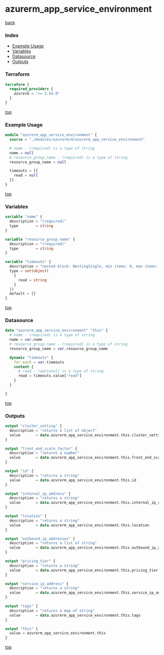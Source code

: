 # azurerm_app_service_environment

[back](../azurerm.md)

### Index

- [Example Usage](#example-usage)
- [Variables](#variables)
- [Datasource](#datasource)
- [Outputs](#outputs)

### Terraform

```terraform
terraform {
  required_providers {
    azurerm = ">= 2.54.0"
  }
}
```

[top](#index)

### Example Usage

```terraform
module "azurerm_app_service_environment" {
  source = "./modules/azurerm/d/azurerm_app_service_environment"

  # name - (required) is a type of string
  name = null
  # resource_group_name - (required) is a type of string
  resource_group_name = null

  timeouts = [{
    read = null
  }]
}
```

[top](#index)

### Variables

```terraform
variable "name" {
  description = "(required)"
  type        = string
}

variable "resource_group_name" {
  description = "(required)"
  type        = string
}

variable "timeouts" {
  description = "nested block: NestingSingle, min items: 0, max items: 0"
  type = set(object(
    {
      read = string
    }
  ))
  default = []
}
```

[top](#index)

### Datasource

```terraform
data "azurerm_app_service_environment" "this" {
  # name - (required) is a type of string
  name = var.name
  # resource_group_name - (required) is a type of string
  resource_group_name = var.resource_group_name

  dynamic "timeouts" {
    for_each = var.timeouts
    content {
      # read - (optional) is a type of string
      read = timeouts.value["read"]
    }
  }

}
```

[top](#index)

### Outputs

```terraform
output "cluster_setting" {
  description = "returns a list of object"
  value       = data.azurerm_app_service_environment.this.cluster_setting
}

output "front_end_scale_factor" {
  description = "returns a number"
  value       = data.azurerm_app_service_environment.this.front_end_scale_factor
}

output "id" {
  description = "returns a string"
  value       = data.azurerm_app_service_environment.this.id
}

output "internal_ip_address" {
  description = "returns a string"
  value       = data.azurerm_app_service_environment.this.internal_ip_address
}

output "location" {
  description = "returns a string"
  value       = data.azurerm_app_service_environment.this.location
}

output "outbound_ip_addresses" {
  description = "returns a list of string"
  value       = data.azurerm_app_service_environment.this.outbound_ip_addresses
}

output "pricing_tier" {
  description = "returns a string"
  value       = data.azurerm_app_service_environment.this.pricing_tier
}

output "service_ip_address" {
  description = "returns a string"
  value       = data.azurerm_app_service_environment.this.service_ip_address
}

output "tags" {
  description = "returns a map of string"
  value       = data.azurerm_app_service_environment.this.tags
}

output "this" {
  value = azurerm_app_service_environment.this
}
```

[top](#index)